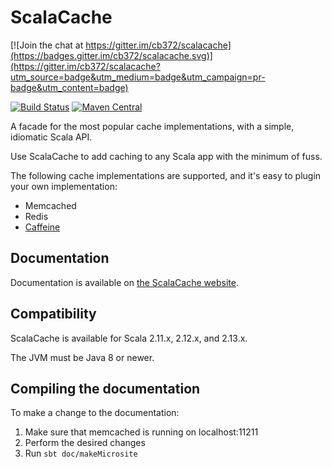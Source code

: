 # ScalaCache

[![Join the chat at https://gitter.im/cb372/scalacache](https://badges.gitter.im/cb372/scalacache.svg)](https://gitter.im/cb372/scalacache?utm_source=badge&utm_medium=badge&utm_campaign=pr-badge&utm_content=badge)

[![Build Status](https://github.com/cb372/scalacache/workflows/Continuous%20Integration/badge.svg)](https://github.com/cb372/scalacache/actions) [![Maven Central](https://img.shields.io/maven-central/v/com.github.cb372/scalacache-core_2.12.svg)](http://search.maven.org/#search%7Cga%7C1%7Cscalacache)

A facade for the most popular cache implementations, with a simple, idiomatic Scala API.

Use ScalaCache to add caching to any Scala app with the minimum of fuss.

The following cache implementations are supported, and it's easy to plugin your own implementation:
* Memcached
* Redis
* [Caffeine](https://github.com/ben-manes/caffeine)

## Documentation

Documentation is available on [the ScalaCache website](https://cb372.github.io/scalacache/).

## Compatibility

ScalaCache is available for Scala 2.11.x, 2.12.x, and 2.13.x.

The JVM must be Java 8 or newer.

## Compiling the documentation

To make a change to the documentation:

1. Make sure that memcached is running on localhost:11211
2. Perform the desired changes
3. Run `sbt doc/makeMicrosite`

